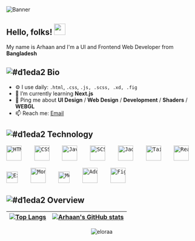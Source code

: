 
<img alt="Banner" src="https://git.elora.eu.org/x01.png" />

## Hello, folks! <img src="https://raw.githubusercontent.com/MartinHeinz/MartinHeinz/master/wave.gif" width="30px">

My name is Arhaan and I'm a UI and Frontend Web Developer from **Bangladesh**



## ![#d1eda2](https://placehold.co/10x10/d1eda2/d1eda2.png) Bio
- ⚙️ I use daily: `.html`, `.css`, `.js, .scss, .xd, .fig`
- 🌱 I’m currently learning **Next.js**
- 💬 Ping me about **UI Design** / **Web Design** / **Development** / **Shaders** / **WEBGL**
- 📫 Reach me: [Email](mailto:btwitsneon@gmail.com/)


## ![#d1eda2](https://placehold.co/10x10/d1eda2/d1eda2.png) Technology


<pre>
<img alt="HTML" height="40px" src="https://git.elora.eu.org/icons/html.svg" />    <img alt="CSS" height="40px" src="https://git.elora.eu.org/icons/css.svg" />    <img alt="Javascript" height="40px" src="https://git.elora.eu.org/icons/js.svg" />    <img alt="SCSS" height="40px" src="https://git.elora.eu.org/icons/scss.svg" />    <img alt="Jade" height="40px" src="https://git.elora.eu.org/icons/jade.svg" />    <img alt="Tailwind" height="40px" src="https://git.elora.eu.org/icons/tailwind.svg" />    <img alt="React" height="40px" src="https://git.elora.eu.org/icons/react.svg" />    <img alt="React Router" height="40px" src="https://git.elora.eu.org/icons/r_router.svg" />    <img alt="Firebase" height="40px" src="https://git.elora.eu.org/icons/firebase.svg" />

<img alt="Express" height="30px" src="https://git.elora.eu.org/icons/express.svg" />    <img alt="MongoDB" height="40px" src="https://git.elora.eu.org/icons/mongodb.svg" />    <img alt="Mongoose" height="30px" src="https://git.elora.eu.org/icons/mongoose.svg" />    <img alt="Adobe XD" height="40px" src="https://git.elora.eu.org/icons/xd.svg" />    <img alt="Figma" height="40px" src="https://git.elora.eu.org/icons/figma.svg" />
</pre>




## ![#d1eda2](https://placehold.co/10x10/d1eda2/d1eda2.png) Overview



| [![Top Langs](https://github-readme-stats.vercel.app/api/top-langs/?username=eloraa&layout=compact&theme=dark&hide_border=true)](https://github.com/eloraa/)  | [![Arhaan's GitHub stats](https://github-readme-stats.vercel.app/api?username=eloraa&count_private=true&show_icons=true&theme=dark&hide_border=true)](https://github.com/eloraa/) |
| ------------- | ------------- |


<p align="center"><img align="center" src="https://github-readme-streak-stats.herokuapp.com/?user=eloraa&theme=dark&hide_border=true" alt="eloraa" /></p>

